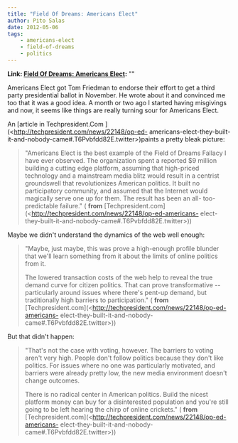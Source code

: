 ```yaml
---
title: "Field Of Dreams: Americans Elect"
author: Pito Salas
date: 2012-05-06
tags:
    - americans-elect
    - field-of-dreams
    - politics
---
```


**Link: [Field Of Dreams: Americans Elect](None):** ""



Americans Elect got Tom Friedman to endorse their effort to get a third party
presidential ballot in November. He wrote about it and convinced me too that
it was a good idea. A month or two ago I started having misgivings and now, it
seems like things are really turning sour for Americans Elect.

An [article in Techpresident.Com ](<http://techpresident.com/news/22148/op-ed-
americans-elect-they-built-it-and-nobody-came#.T6Pvbfdd82E.twitter>)paints a
pretty bleak picture:

> "Americans Elect is the best example of the Field of Dreams Fallacy I have
> ever observed. The organization spent a reported $9 million building a
> cutting edge platform, assuming that high-priced technology and a mainstream
> media blitz would result in a centrist groundswell that revolutionizes
> American politics. It built no participatory community, and assumed that the
> Internet would magically serve one up for them. The result has been an all-
> too-predictable failure." ( **from**
> [Techpresident.com](<http://techpresident.com/news/22148/op-ed-americans-
> elect-they-built-it-and-nobody-came#.T6Pvbfdd82E.twitter>))

Maybe we didn't understand the dynamics of the web well enough:

> "Maybe, just maybe, this was prove a high-enough profile blunder that we'll
> learn something from it about the limits of online politics from it.
>
> The lowered transaction costs of the web help to reveal the true demand
> curve for citizen politics. That can prove transformative -- particularly
> around issues where there's pent-up demand, but traditionally high barriers
> to participation." ( **from**
> [Techpresident.com](<http://techpresident.com/news/22148/op-ed-americans-
> elect-they-built-it-and-nobody-came#.T6Pvbfdd82E.twitter>))

But that didn't happen:

> "That's not the case with voting, however. The barriers to voting aren't
> very high. People don't follow politics because they don't like politics.
> For issues where no one was particularly motivated, and barriers were
> already pretty low, the new media environment doesn't change outcomes.
>
> There is no radical center in American politics. Build the nicest platform
> money can buy for a disinterested population and you're still going to be
> left hearing the chirp of online crickets." ( **from**
> [Techpresident.com](<http://techpresident.com/news/22148/op-ed-americans-
> elect-they-built-it-and-nobody-came#.T6Pvbfdd82E.twitter>))


